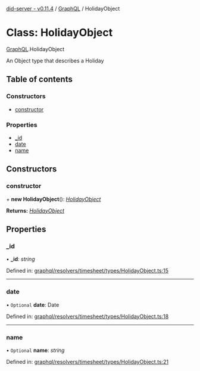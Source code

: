 [did-server - v0.11.4](../README.md) / [GraphQL](../modules/graphql.md) / HolidayObject

# Class: HolidayObject

[GraphQL](../modules/graphql.md).HolidayObject

An Object type that describes a Holiday

## Table of contents

### Constructors

- [constructor](graphql.holidayobject.md#constructor)

### Properties

- [\_id](graphql.holidayobject.md#_id)
- [date](graphql.holidayobject.md#date)
- [name](graphql.holidayobject.md#name)

## Constructors

### constructor

\+ **new HolidayObject**(): [*HolidayObject*](graphql.holidayobject.md)

**Returns:** [*HolidayObject*](graphql.holidayobject.md)

## Properties

### \_id

• **\_id**: *string*

Defined in: [graphql/resolvers/timesheet/types/HolidayObject.ts:15](https://github.com/Puzzlepart/did/blob/dev/server/graphql/resolvers/timesheet/types/HolidayObject.ts#L15)

___

### date

• `Optional` **date**: Date

Defined in: [graphql/resolvers/timesheet/types/HolidayObject.ts:18](https://github.com/Puzzlepart/did/blob/dev/server/graphql/resolvers/timesheet/types/HolidayObject.ts#L18)

___

### name

• `Optional` **name**: *string*

Defined in: [graphql/resolvers/timesheet/types/HolidayObject.ts:21](https://github.com/Puzzlepart/did/blob/dev/server/graphql/resolvers/timesheet/types/HolidayObject.ts#L21)
